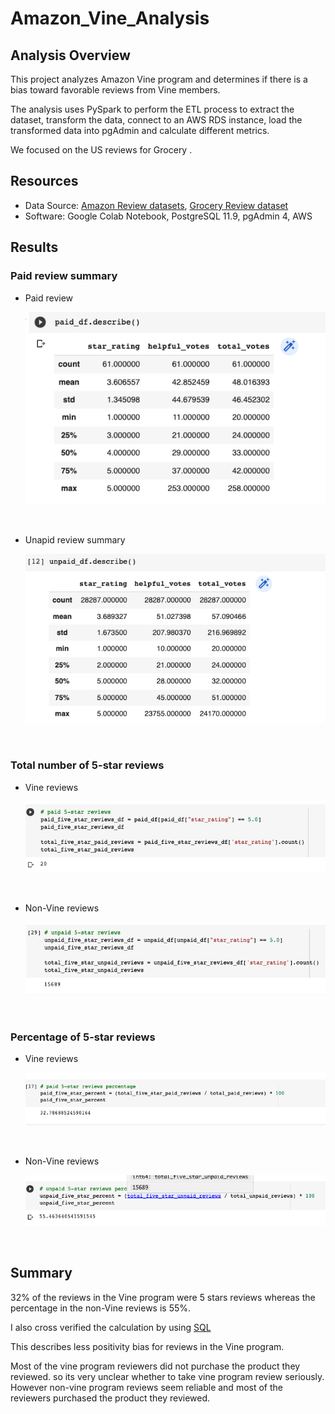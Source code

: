 # Amazon_Vine_Analysis

## Analysis Overview
This project analyzes Amazon Vine program and determines if there is a bias toward favorable reviews from Vine members.

The analysis uses PySpark to perform the ETL process to extract the dataset, transform the data, connect to an AWS RDS instance, load the transformed data into pgAdmin and calculate different metrics.

We focused on the US reviews for Grocery .

## Resources
- Data Source: [Amazon Review datasets](https://s3.amazonaws.com/amazon-reviews-pds/tsv/index.txt), [Grocery Review dataset](https://s3.amazonaws.com/amazon-reviews-pds/tsv/amazon_reviews_us_Grocery_v1_00.tsv.gz)
- Software: Google Colab Notebook, PostgreSQL 11.9, pgAdmin 4, AWS

## Results
### Paid review summary
- Paid review <p align="center">
    <img src="https://github.com/vijaycse/Amazon_Vine_Analysis/blob/master/images/paid_reviews_summary.png"> 
</p>

<br>

- Unapid review summary <p align="center">
    <img src="https://github.com/vijaycse/Amazon_Vine_Analysis/blob/master/images/unpaid_review_summary.png"> 
</p>
<br>

### Total number of 5-star reviews
- Vine reviews <p align="center">
    <img src="https://github.com/vijaycse/Amazon_Vine_Analysis/blob/master/images/paid_total_5star_reviews.png"> 
</p>

<br>

- Non-Vine reviews <p align="center">
    <img src="https://github.com/vijaycse/Amazon_Vine_Analysis/blob/master/images/unpaid_total_5star_reviews.png"> 
</p>
<br>

### Percentage of 5-star reviews
- Vine reviews <p align="center">
    <img src="https://github.com/vijaycse/Amazon_Vine_Analysis/blob/master/images/paid_5_star_percent.png"> 
</p>

<br>

- Non-Vine reviews <p align="center">
    <img src="https://github.com/vijaycse/Amazon_Vine_Analysis/blob/master/images/unpaid_5_star_percent.png"> 
</p>
<br>

## Summary
32% of the reviews in the Vine program were 5 stars reviews whereas the percentage in the non-Vine reviews is 55%. 

I also cross verified the calculation by using [SQL](https://github.com/vijaycse/Amazon_Vine_Analysis/blob/master/Vine_Review_Analysis.sql)  

This describes less positivity bias for reviews in the Vine program.

Most of the vine program reviewers did not purchase the product they reviewed. so its very 
unclear whether to take vine program review seriously. However non-vine program reviews seem 
reliable and most of the reviewers purchased the product they reviewed.
 
